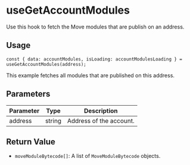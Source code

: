 # useGetAccountModules

Use this hook to fetch the Move modules that are publish on an address.

## Usage
``` tsx
const { data: accountModules, isLoading: accountModulesLoading } = useGetAccountModules(address);
```

This example fetches all modules that are published on this address.

## Parameters
| Parameter | Type   | Description             |
| --------- | ------ | ----------------------- |
| address   | string | Address of the account. |

## Return Value
* `moveModuleBytecode[]`: A list of `MoveModuleBytecode` objects.
